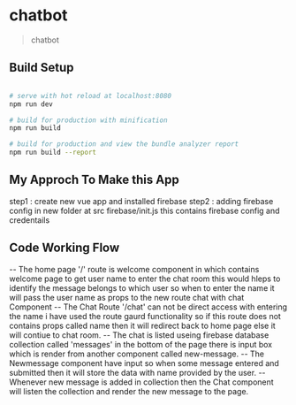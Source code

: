 # chatbot

> chatbot 

## Build Setup

``` bash

# serve with hot reload at localhost:8080
npm run dev

# build for production with minification
npm run build

# build for production and view the bundle analyzer report
npm run build --report

```
## My Approch To Make this App
step1 : create new vue app and installed firebase
step2 : adding firebase config in new folder at src firebase/init.js this contains firebase config and credentails

## Code Working Flow
-- The home page '/' route is welcome component in which contains welcome page to get user name to enter the chat room this would hleps to identify the message belongs to which user so when to enter the name it will pass the user name as props to the new route chat with chat Component 
-- The Chat Route '/chat' can not be direct access with entering the name i have used the route gaurd functionality so if this route does not contains props called name then it will redirect back to home page else it will contiue to chat room.
-- The chat is listed useing firebase database collection called 'messages' in the bottom of the page there is input box which is render from another component called new-message.
--  The Newmessage component have input so when some message entered and submitted then it will store the data with name provided by the user.
-- Whenever new message is added in collection then the Chat component will listen the collection and render the new message to the page.